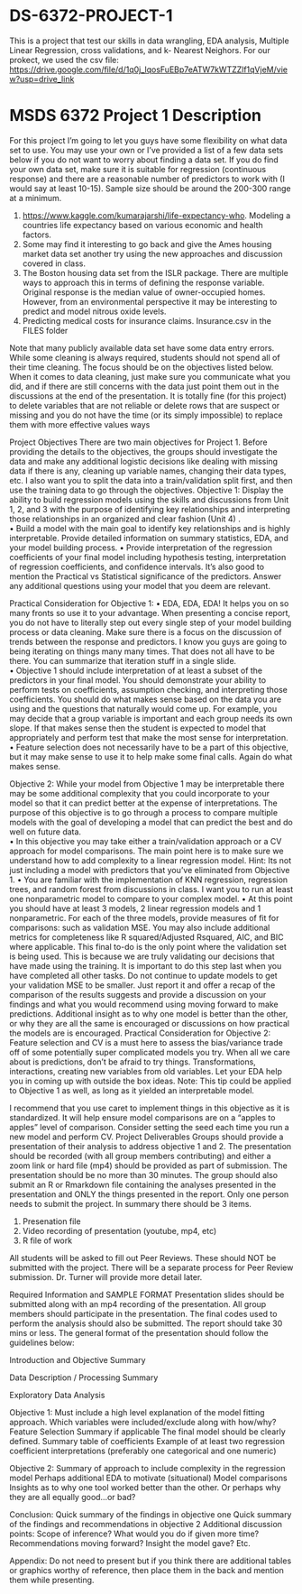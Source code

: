 # DS-6372-PROJECT-1

This is a project that test our skills in data wrangling, EDA analysis, Multiple Linear Regression, cross validations, and k- Nearest Neighors.
  For our prokect, we used the csv file: https://drive.google.com/file/d/1q0j_lqosFuEBp7eATW7kWTZZlf1qVjeM/view?usp=drive_link

  # MSDS 6372 Project 1 Description
  
For this project I’m going to let you guys have some flexibility on what data set to use. You may use your own or I’ve provided a list of a few data sets below if you do not want to worry about finding a data set. If you do find your own data set, make sure it is suitable for regression (continuous response) and there are a reasonable number of predictors to work with (I would say at least 10-15). Sample size should be around the 200-300 range at a minimum. 
1.	https://www.kaggle.com/kumarajarshi/life-expectancy-who.   Modeling a countries life expectancy based on various economic and health factors. 
2.	Some may find it interesting to go back and give the Ames housing market data set another try using the new approaches and discussion covered in class.
3.	The Boston housing data set from the ISLR package.  There are multiple ways to approach this in terms of defining the response variable.  Original response is the median value of owner-occupied homes.  However, from an environmental perspective it may be interesting to predict and model nitrous oxide levels. 
4.	Predicting medical costs for insurance claims.  Insurance.csv in the FILES folder

Note that many publicly available data set have some data entry errors.  While some cleaning is always required, students should not spend all of their time cleaning.  The focus should be on the objectives listed below.  When it comes to data cleaning, just make sure you communicate what you did, and if there are still concerns with the data just point them out in the discussions at the end of the presentation.  It is totally fine (for this project) to delete variables that are not reliable or delete rows that are suspect or missing and you do not have the time (or its simply impossible) to replace them with more effective values ways

Project Objectives 
There are two main objectives for Project 1.  Before providing the details to the objectives, the groups should investigate the data and make any additional logistic decisions like dealing with missing data if there is any, cleaning up variable names, changing their data types, etc.  I also want you to split the data into a train/validation split first, and then use the training data to go through the objectives.
Objective 1: Display the ability to build regression models using the skills and discussions from Unit 1, 2, and 3 with the purpose of identifying key relationships and interpreting those relationships in an organized and clear fashion (Unit 4)  .   
•	Build a model with the main goal to identify key relationships and is highly interpretable.  Provide detailed information on summary statistics, EDA, and your model building process. 
•	Provide interpretation of the regression coefficients of your final model including hypothesis testing, interpretation of regression coefficients, and confidence intervals. It’s also good to mention the Practical vs Statistical significance of the predictors.  Answer any additional questions using your model that you deem are relevant.

Practical Consideration for Objective 1:
•	EDA, EDA, EDA!  It helps you on so many fronts so use it to your advantage.  When presenting a concise report, you do not have to literally step out every single step of your model building process or data cleaning.  Make sure there is a focus on the discussion of trends between the response and predictors.  I know you guys are going to being iterating on things many many times.  That does not all have to be there.  You can summarize that iteration stuff in a single slide.  
•	Objective 1 should include interpretation of at least a subset of the predictors in your final model.  You should demonstrate your ability to perform tests on coefficients, assumption checking, and interpreting those coefficients.  You should do what makes sense based on the data you are using and the questions that naturally would come up.  For example, you may decide that a group variable is important and each group needs its own slope.  If that makes sense then the student is expected to model that appropriately and perform test that make the most sense for interpretation. 
•	Feature selection does not necessarily have to be a part of this objective, but it may make sense to use it to help make some final calls.  Again do what makes sense.  

Objective 2:  While your model from Objective 1 may be interpretable there may be some additional complexity that you could incorporate to your model so that it can predict better at the expense of interpretations.  The purpose of this objective is to go through a process to compare multiple models with the goal of developing a model that can predict the best and do well on future data.  
•	In this objective you may take either a train/validation approach or a CV approach for model comparisons.  The main point here is to make sure we understand how to add complexity to a linear regression model.   Hint:  Its not just including a model with predictors that you’ve eliminated from Objective 1.
•	You are familiar with the implementation of KNN regression, regression trees, and random forest from discussions in class. I want you to run at least one nonparametric model to compare to your complex model.
•	At this point you should have at least 3 models, 2 linear regression models and 1 nonparametric.  For each of the three models, provide measures of fit for comparisons:  such as validation MSE.  You may also include additional metrics for completeness like R squared/Adjusted Rsquared, AIC, and BIC where applicable.  This final to-do is the only point where the validation set is being used.  This is because we are truly validating our decisions that have made using the training.   It is important to do this step last when you have completed all other tasks.  Do not continue to update models to get your validation MSE to be smaller.  Just report it and offer a recap of the comparison of the results suggests and provide a discussion on your findings and what you would recommend using moving forward to make predictions.  Additional insight as to why one model is better than the other, or why they are all the same is encouraged or discussions on how practical the models are is encouraged.
Practical Consideration for Objective 2:
Feature selection and CV is a must here to assess the bias/variance trade off of some potentially super complicated models you try.  When all we care about is predictions, don’t be afraid to try things.  Transformations, interactions, creating new variables from old variables.  Let your EDA help you in coming up with outside the box ideas.  Note:  This tip could be applied to Objective 1 as well, as long as it yielded an interpretable model.

I recommend that you use caret to implement things in this objective as it is standardized.  It will help ensure model comparisons are on a “apples to apples” level of comparison.  Consider setting the seed each time you run a new model and perform CV. 
Project Deliverables
Groups should provide a presentation of their analysis to address objective 1 and 2.  The presentation should be recorded (with all group members contributing) and either a zoom link or hard file (mp4) should be provided as part of submission.  The presentation should be no more than 30 minutes.
The group should also submit an R or Rmarkdown file containing the analyses presented in the presentation and ONLY the things presented in the report.
Only one person needs to submit the project.  In summary there should be 3 items.
1.	Presenation file
2.	Video recording of presentation (youtube, mp4, etc)
3.	R file of work 

All students will be asked to fill out Peer Reviews.  These should NOT be submitted with the project.  There will be a separate process for Peer Review submission.  Dr. Turner will provide more detail later.

Required Information and SAMPLE FORMAT
Presentation slides should be submitted along with an mp4 recording of the presentation.  All group members should participate in the presentation.  The final codes used to perform the analysis should also be submitted.  The report should take 30 mins or less.  The general format of the presentation should follow the guidelines below:

Introduction and Objective Summary 

Data Description / Processing Summary  

Exploratory Data Analysis 

Objective 1:   Must include a high level explanation of the model fitting approach.
                         Which variables were included/exclude along with how/why? 
                         Feature Selection Summary if applicable
                         The final model should be clearly defined.
                         Summary table of coefficients
                         Example of at least two regression coefficient interpretations (preferably one        categorical and one numeric)

Objective 2:   Summary of approach to include complexity in the regression model
                        Perhaps additional EDA to motivate (situational)
                        Model comparisons
                        Insights as to why one tool worked better than the other. Or perhaps why they are all equally good…or bad?
              
Conclusion:   Quick summary of the findings in objective one
                        Quick summary of the findings and recommendations in objective 2
           Additional discussion points:  Scope of inference?  What would you do if given more time? Recommendations moving forward? Insight the model gave? Etc.  

Appendix:  Do not need to present but if you think there are additional tables or graphics worthy of reference, then place them in the back and mention them while presenting.

